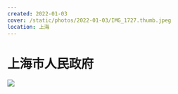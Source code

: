 ```yaml
---
created: 2022-01-03
cover: /static/photos/2022-01-03/IMG_1727.thumb.jpeg
location: 上海
---
```


# 上海市人民政府

![](/static/photos/2022-01-03/IMG_1727.jpeg)
